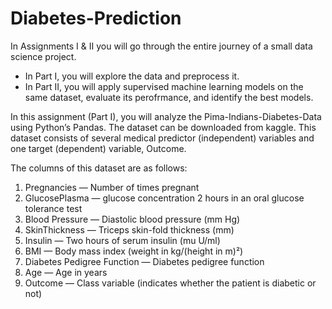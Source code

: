 # Diabetes-Prediction
In Assignments I & II you will go through the entire journey of a small data science project. 
* In Part I, you will explore the data and preprocess it.
* In Part II, you will apply supervised machine learning models on the same dataset, evaluate its perofrmance, and identify the best models.

In this assignment (Part I), you will analyze the Pima-Indians-Diabetes-Data using Python’s Pandas. The dataset can be downloaded from kaggle. This dataset consists of several medical predictor (independent) variables and one target (dependent) variable, Outcome. 

The columns of this dataset are as follows:

1. Pregnancies — Number of times pregnant
2. GlucosePlasma — glucose concentration 2 hours in an oral glucose tolerance test
3. Blood Pressure — Diastolic blood pressure (mm Hg)
4. SkinThickness — Triceps skin-fold thickness (mm)
5. Insulin — Two hours of serum insulin (mu U/ml)
6. BMI — Body mass index (weight in kg/(height in m)²)
7. Diabetes Pedigree Function — Diabetes pedigree function
8. Age — Age in years
9. Outcome — Class variable (indicates whether the patient is diabetic or not)
